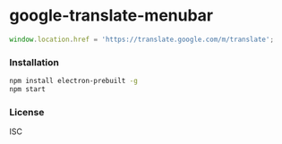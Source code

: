 # google-translate-menubar
```javascript
window.location.href = 'https://translate.google.com/m/translate';
```
### Installation
``` sh
npm install electron-prebuilt -g
npm start
```
### License
ISC
